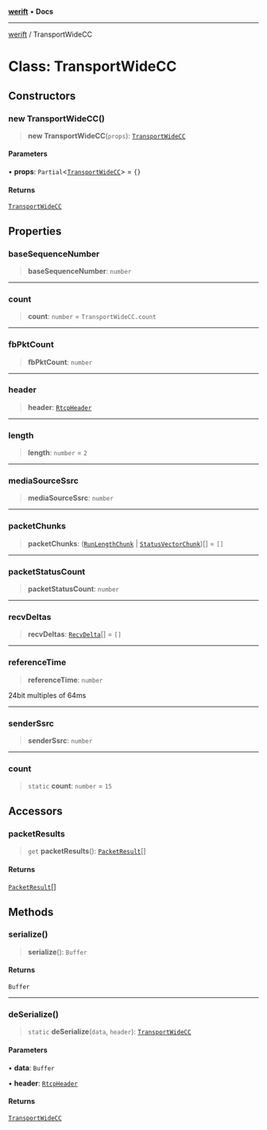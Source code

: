 [**werift**](../README.md) • **Docs**

***

[werift](../globals.md) / TransportWideCC

# Class: TransportWideCC

## Constructors

### new TransportWideCC()

> **new TransportWideCC**(`props`): [`TransportWideCC`](TransportWideCC.md)

#### Parameters

• **props**: `Partial`\<[`TransportWideCC`](TransportWideCC.md)\> = `{}`

#### Returns

[`TransportWideCC`](TransportWideCC.md)

## Properties

### baseSequenceNumber

> **baseSequenceNumber**: `number`

***

### count

> **count**: `number` = `TransportWideCC.count`

***

### fbPktCount

> **fbPktCount**: `number`

***

### header

> **header**: [`RtcpHeader`](RtcpHeader.md)

***

### length

> **length**: `number` = `2`

***

### mediaSourceSsrc

> **mediaSourceSsrc**: `number`

***

### packetChunks

> **packetChunks**: ([`RunLengthChunk`](RunLengthChunk.md) \| [`StatusVectorChunk`](StatusVectorChunk.md))[] = `[]`

***

### packetStatusCount

> **packetStatusCount**: `number`

***

### recvDeltas

> **recvDeltas**: [`RecvDelta`](RecvDelta.md)[] = `[]`

***

### referenceTime

> **referenceTime**: `number`

24bit multiples of 64ms

***

### senderSsrc

> **senderSsrc**: `number`

***

### count

> `static` **count**: `number` = `15`

## Accessors

### packetResults

> `get` **packetResults**(): [`PacketResult`](PacketResult.md)[]

#### Returns

[`PacketResult`](PacketResult.md)[]

## Methods

### serialize()

> **serialize**(): `Buffer`

#### Returns

`Buffer`

***

### deSerialize()

> `static` **deSerialize**(`data`, `header`): [`TransportWideCC`](TransportWideCC.md)

#### Parameters

• **data**: `Buffer`

• **header**: [`RtcpHeader`](RtcpHeader.md)

#### Returns

[`TransportWideCC`](TransportWideCC.md)
